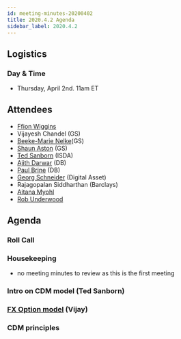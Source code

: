 ```yaml
---
id: meeting-minutes-20200402
title: 2020.4.2 Agenda
sidebar_label: 2020.4.2
---
```


## Logistics 
### Day & Time
* Thursday, April 2nd. 11am ET

## Attendees

* [Ffion Wiggins](https://github.com/ffionwiggins)
* Vijayesh Chandel (GS)
* [Beeke-Marie Nelke](https://github.com/beekemarie)(GS)
* [Shaun Aston](https://github.com/astonGS) (GS)
* [Ted Sanborn](https://github.com/TSanborn-ISDA) (ISDA)
* [Ajith Darwar](https://github.com/AJ73) (DB)
* [Paul Brine](https://github.com/brinepa) (DB)
* [Georg Schneider](https://github.com/GeorgSchneider) (Digital Asset)
* Rajagopalan Siddharthan (Barclays)
* [Aitana Myohl](https://github.com/aitana16) 
* [Rob Underwood](https://github.com/brooklynrob) 

## Agenda

### Roll Call

### Housekeeping
* no meeting minutes to review as this is the first meeting

### Intro on CDM model (Ted Sanborn)

### [FX Option model](https://www.fpml.org/spec/fpml-5-11-6-rec-1/html/confirmation/schemaDocumentation/schemas/fpml-fx-5-11_xsd/elements/fxOption.html) (Vijay)

### CDM principles


